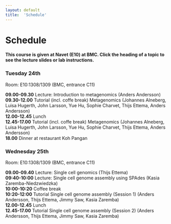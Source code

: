 ```yaml
---
layout: default
title:  'Schedule'
---
```


# Schedule

#### This course is given at Navet (E10) at BMC. Click the heading of a topic to see the lecture slides or lab instructions.

### Tuesday 24th  

Room:  E10:1308/1309 (BMC, entrance C11)

**09.00-09.30** Lecture: Introduction to metagenomics 
(Anders Andersson)  
**09.30-12.00** Tutorial (incl. coffe break) Metagenomics (Johannes Alneberg, Luisa Hugerth, John Larsson, Yue Hu, Sophie Charvet, Thijs Ettema, Anders Andersson)  
**12.00-12.45** Lunch  
**12.45-17.00** Tutorial (incl. coffe break) Metagenomics 
(Johannes Alneberg, Luisa Hugerth, John Larsson, Yue Hu, Sophie Charvet, Thijs Ettema, Anders Andersson)  
**18.00** Dinner at restaurant Koh Pangan  

<!--- 
[Lecture: Introduction to metagenomics](http://metagenomics-workshop.readthedocs.org/)
[Tutorial (incl. coffe break) Metagenomics](http://metagenomics-workshop.readthedocs.org/) 
[Tutorial (incl. coffe break) Metagenomics](http://metagenomics-workshop.readthedocs.org/) 
--> 

### Wednesday 25th  

Room:  E10:1308/1309 (BMC, entrance C11)

**09.00-09.40** Lecture: Single cell genomics (Thijs Ettema)  
**09:40-10:00** Lecture: Single cell genome assembly using SPAdes 
(Kasia Zaremba-Niedzwiedzka)  
**10:00-10:20** Coffee break  
**10:20-12:00** Tutorial Single cell genome assembly (Session 1) 
(Anders Andersson, Thijs Ettema, Jimmy Saw, Kasia Zaremba)  
**12.00-12.45** Lunch  
**12.45-17.00** Tutorial Single cell genome assembly (Session 2) 
(Anders Andersson, Thijs Ettema, Jimmy Saw, Kasia Zaremba)  

<!---  
[Lecture: Single cell genomics](slides/Single_cell_genomics.PDF)  
[Lecture: Single cell genome assembly using SPAdes](slides/SPAdes_intro_2014.pdf) 
[Tutorial Single cell genome assembly (Session 1)](tutorials/sc_genome_assembly) 
[Tutorial Single cell genome assembly (Session 2)](tutorials/sc_genome_assembly) 
-->
